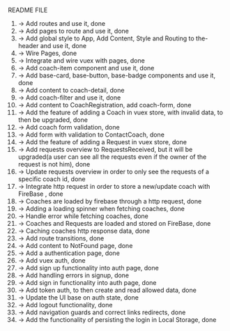 README FILE

1. -> Add routes and use it, done
2. -> Add pages to route and use it, done
3. -> Add global style to App, Add Content, Style and Routing to the-header and use it, done
4. -> Wire Pages, done
5. -> Integrate and wire vuex with pages, done
6. -> Add coach-item component and use it, done
7. -> Add base-card, base-button, base-badge components and use it, done
8. -> Add content to coach-detail, done
9. -> Add coach-filter and use it, done
10. -> Add content to CoachRegistration, add coach-form, done
11. -> Add the feature of adding a Coach in vuex store, with invalid data, to then be upgraded, done
12. -> Add coach form validation, done
13. -> Add form with validation to ContactCoach, done
14. -> Add the feature of adding a Request in vuex store, done
15. -> Add requests overview to RequestsReceived, but it will be upgraded(a user can see all the requests even if the owner of the request is not him), done
16. -> Update requests overview in order to only see the requests of a specific coach id, done
17. -> Integrate http request in order to store a new/update coach with FireBase , done
18. -> Coaches are loaded by firebase through a http request, done
19. -> Adding a loading spinner when fetching coaches, done
20. -> Handle error while fetching coaches, done
21. -> Coaches and Requests are loaded and stored on FireBase, done
22. -> Caching coaches http response data, done
23. -> Add route transitions, done
24. -> Add content to NotFound page, done
25. -> Add a authentication page, done
26. -> Add vuex auth, done
27. -> Add sign up functionality into auth page, done
28. -> Add handling errors in signup, done
29. -> Add sign in functionality into auth page, done
30. -> Add token auth, to then create and read allowed data, done
31. -> Update the UI base on auth state, done
32. -> Add logout functionality, done
33. -> Add navigation guards and correct links redirects, done
34. -> Add the functionality of persisting the login in Local Storage, done
